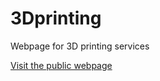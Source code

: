 # 3Dprinting
Webpage for 3D printing services


[Visit the public webpage](https://food.dprindustries.co.uk)
